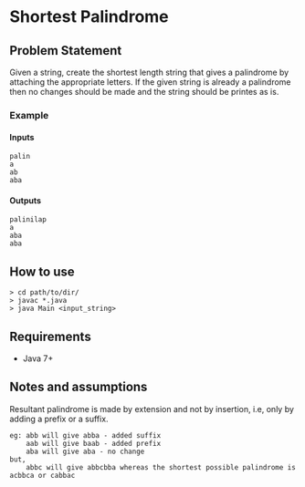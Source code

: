# Shortest Palindrome

## Problem Statement

Given a string, create the shortest length string that gives a palindrome by attaching the appropriate letters. If the given string is already a palindrome then no changes should be made and the string should be printes as is.

### Example

#### Inputs

    palin
    a
    ab
    aba

#### Outputs

    palinilap
    a
    aba
    aba

## How to use

    > cd path/to/dir/
    > javac *.java
    > java Main <input_string>

## Requirements

- Java 7+

## Notes and assumptions

Resultant palindrome is made by extension and not by insertion, i.e, only by adding a prefix or a suffix.

    eg: abb will give abba - added suffix
        aab will give baab - added prefix
        aba will give aba - no change
    but,
        abbc will give abbcbba whereas the shortest possible palindrome is acbbca or cabbac
